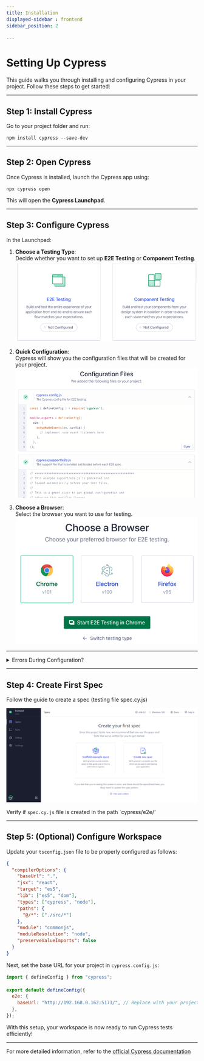 ```yaml
---
title: Installation
displayed-sidebar : frontend
sidebar_position: 2

---
```



# Setting Up Cypress  

This guide walks you through installing and configuring Cypress in your project. Follow these steps to get started:  

---

## Step 1: Install Cypress  

Go to your project folder and run:  

```npm  
npm install cypress --save-dev  
```  

---

## Step 2: Open Cypress  

Once Cypress is installed, launch the Cypress app using:  

```npm  
npx cypress open  
```  

This will open the **Cypress Launchpad**.  

---

## Step 3: Configure Cypress  

In the Launchpad:  

1. **Choose a Testing Type**:  
   Decide whether you want to set up **E2E Testing** or **Component Testing**.  
   ![Testing Type](./assets/testingType.png)

2. **Quick Configuration**:  
   Cypress will show you the configuration files that will be created for your project.  
   ![Config Files](./assets/configFiles.png)

3. **Choose a Browser**:  
   Select the browser you want to use for testing.  
   ![Browser Choice](./assets/browserChoice.png)

---

<details>
<summary>
Errors During Configuration?
</summary>
<p>

Does the error look similar to:
![Configuration Error Image](./assets/configError.png)
Change the Config File to TypeScript:
Update the `cypress.config.js` file to `cypress.config.ts`.

Reference: https://github.com/cypress-io/cypress/issues/23552

</p>
</details>

---

## Step 4: Create First Spec
Follow the guide to create a spec (testing file spec.cy.js)

![create spec](./assets/createTestFile.png)

Verify if `spec.cy.js` file is created in the path `cypress/e2e/'

---

## Step 5: (Optional) Configure Workspace  

Update your `tsconfig.json` file to be properly configured as follows:  

```json title="tsconfig.json"
{
  "compilerOptions": {
    "baseUrl": ".",  
    "jsx": "react",  
    "target": "es5",  
    "lib": ["es5", "dom"],  
    "types": ["cypress", "node"],  
    "paths": {
      "@/*": ["./src/*"]
    },  
    "module": "commonjs",  
    "moduleResolution": "node",  
    "preserveValueImports": false  
  }
}
```  

Next, set the base URL for your project in `cypress.config.js`:  

```javascript title="cypress.config.js"
import { defineConfig } from "cypress";

export default defineConfig({
  e2e: {
    baseUrl: "http://192.168.0.162:5173/", // Replace with your project's local server address
  },
});
```  

With this setup, your workspace is now ready to run Cypress tests efficiently!  


---
For more detailed information, refer to the [official Cypress documentation](https://docs.cypress.io/)
